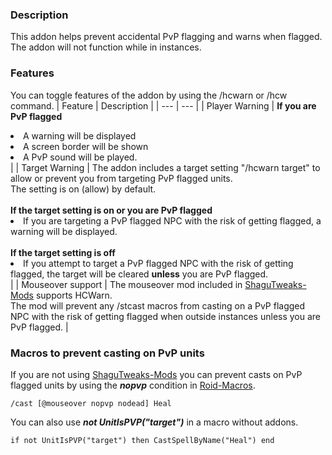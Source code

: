 ### Description
This addon helps prevent accidental PvP flagging and warns when flagged.    
The addon will not function while in instances.    

### Features
You can toggle features of the addon by using the /hcwarn or /hcw command.
| Feature | Description |
| --- | --- |
| Player Warning | <b>If you are PvP flagged</b><li>A warning will be displayed</li><li>A screen border will be shown</li><li>A PvP sound will be played.</li> |
| Target Warning | The addon includes a target setting "/hcwarn target" to allow or prevent you from targeting PvP flagged units.<br>The setting is on (allow) by default.<br><br><b>If the target setting is on or you are PvP flagged</b><li>If you are targeting a PvP flagged NPC with the risk of getting flagged, a warning will be displayed.</li><br><b>If the target setting is off</b><br><li>If you attempt to target a PvP flagged NPC with the risk of getting flagged, the target will be cleared ****unless**** you are PvP flagged.</li> |
| Mouseover support | The mouseover mod included in [ShaguTweaks-Mods](https://github.com/GryllsAddons/ShaguTweaks-Mods) supports HCWarn.<br>The mod will prevent any /stcast macros from casting on a PvP flagged NPC with the risk of getting flagged when outside instances unless you are PvP flagged. |

### Macros to prevent casting on PvP units
If you are not using [ShaguTweaks-Mods](https://github.com/GryllsAddons/ShaguTweaks-Mods) you can prevent casts on PvP flagged units by using the *****nopvp***** condition in [Roid-Macros](https://github.com/DennisWG/Roid-Macros).
```
/cast [@mouseover nopvp nodead] Heal
```
You can also use *****not UnitIsPVP("target")***** in a macro without addons.
```
if not UnitIsPVP("target") then CastSpellByName("Heal") end
```
